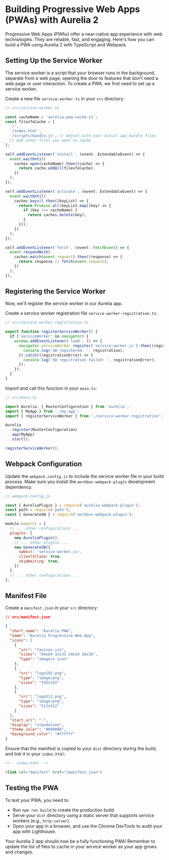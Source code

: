 # Building Progressive Web Apps (PWAs) with Aurelia 2

Progressive Web Apps (PWAs) offer a near-native app experience with web technologies. They are reliable, fast, and engaging. Here's how you can build a PWA using Aurelia 2 with TypeScript and Webpack.

## Setting Up the Service Worker

The service worker is a script that your browser runs in the background, separate from a web page, opening the door to features that don't need a web page or user interaction. To create a PWA, we first need to set up a service worker.

Create a new file `service-worker.ts` in your `src` directory:

```typescript
// src/service-worker.ts

const cacheName = 'aurelia-pwa-cache-v1';
const filesToCache = [
  '/',
  '/index.html',
  '/scripts/bundle.js', // Adjust with your actual app bundle files
  // Add other files you want to cache
];

self.addEventListener('install', (event: ExtendableEvent) => {
  event.waitUntil(
    caches.open(cacheName).then((cache) => {
      return cache.addAll(filesToCache);
    })
  );
});

self.addEventListener('activate', (event: ExtendableEvent) => {
  event.waitUntil(
    caches.keys().then((keyList) => {
      return Promise.all(keyList.map((key) => {
        if (key !== cacheName) {
          return caches.delete(key);
        }
      }));
    })
  );
});

self.addEventListener('fetch', (event: FetchEvent) => {
  event.respondWith(
    caches.match(event.request).then((response) => {
      return response || fetch(event.request);
    })
  );
});
```

## Registering the Service Worker

Now, we'll register the service worker in our Aurelia app.

Create a service worker registration file `service-worker-registration.ts`:

```typescript
// src/service-worker-registration.ts

export function registerServiceWorker() {
  if ('serviceWorker' in navigator) {
    window.addEventListener('load', () => {
      navigator.serviceWorker.register('service-worker.js').then((registration) => {
        console.log('SW registered: ', registration);
      }).catch((registrationError) => {
        console.log('SW registration failed: ', registrationError);
      });
    });
  }
}
```

Import and call this function in your `main.ts`:

```typescript
// src/main.ts

import Aurelia, { RouterConfiguration } from 'aurelia';
import { MyApp } from './my-app';
import { registerServiceWorker } from './service-worker-registration';

Aurelia
  .register(RouterConfiguration)
  .app(MyApp)
  .start();

registerServiceWorker();
```

## Webpack Configuration

Update the `webpack.config.js` to include the service worker file in your build process. Make sure you install the `workbox-webpack-plugin` development dependency.

```javascript
// webpack.config.js

const { AureliaPlugin } = require('aurelia-webpack-plugin');
const path = require('path');
const { GenerateSW } = require('workbox-webpack-plugin');

module.exports = {
  // ... other configurations ...
  plugins: [
    new AureliaPlugin(),
    // ... other plugins ...
    new GenerateSW({
      swDest: 'service-worker.js',
      clientsClaim: true,
      skipWaiting: true,
    })
  ],
  // ... other configurations ...
};
```

## Manifest File

Create a `manifest.json` in your `src` directory:

```json
// src/manifest.json

{
  "short_name": "Aurelia PWA",
  "name": "Aurelia Progressive Web App",
  "icons": [
    {
      "src": "favicon.ico",
      "sizes": "64x64 32x32 24x24 16x16",
      "type": "image/x-icon"
    },
    {
      "src": "logo192.png",
      "type": "image/png",
      "sizes": "192x192"
    },
    {
      "src": "logo512.png",
      "type": "image/png",
      "sizes": "512x512"
    }
  ],
  "start_url": ".",
  "display": "standalone",
  "theme_color": "#000000",
  "background_color": "#ffffff"
}
```

Ensure that the manifest is copied to your `dist` directory during the build, and link it in your `index.html`:

```html
<!-- index.html -->

<link rel="manifest" href="/manifest.json">
```

## Testing the PWA

To test your PWA, you need to:

- Run `npm run build` to create the production build.
- Serve your `dist` directory using a static server that supports service workers (e.g., `http-server`).
- Open your app in a browser, and use the Chrome DevTools to audit your app with Lighthouse.

Your Aurelia 2 app should now be a fully functioning PWA! Remember to update the list of files to cache in your service worker as your app grows and changes.
